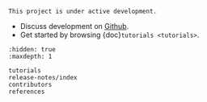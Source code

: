 ```{include} ../README.md
```

```{note}
This project is under active development.
```

* Discuss development on [Github].
* Get started by browsing {doc}`tutorials <tutorials>`.


```{toctree}
:hidden: true
:maxdepth: 1

tutorials
release-notes/index
contributors
references
```

[Github]: https://github.com/xikanfeng2/SCSilicon2
